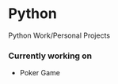 # Python
Python Work/Personal Projects

<h3>Currently working on</h3>
<ul>
  <li>Poker Game</li>
</ul>
